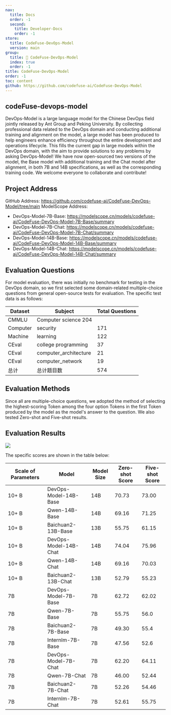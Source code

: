 ```yaml
---
nav:
  title: Docs
  order: -1
  second:
    title: Developer-Docs
    order: -1
store:
  title: CodeFuse-DevOps-Model
  version: main
group:
  title: 🌱 CodeFuse-DevOps-Model
  index: true
  order: -1
title: CodeFuse-DevOps-Model
order: -1
toc: content
github: https://github.com/codefuse-ai/CodeFuse-DevOps-Model
---
```


## codeFuse-devops-model

DevOps-Model is a large language model for the Chinese DevOps field jointly released by Ant Group and Peking University. By collecting professional data related to the DevOps domain and conducting additional training and alignment on the model, a large model has been produced to help engineers enhance efficiency throughout the entire development and operations lifecycle. This fills the current gap in large models within the DevOps domain, with the aim to provide solutions to any problems by asking DevOps-Model!
We have now open-sourced two versions of the model, the Base model with additional training and the Chat model after alignment, in both 7B and 14B specifications, as well as the corresponding training code. We welcome everyone to collaborate and contribute!

## Project Address

GitHub Address: https://github.com/codefuse-ai/CodeFuse-DevOps-Model/tree/main
ModelScope Address:

- DevOps-Model-7B-Base: https://modelscope.cn/models/codefuse-ai/CodeFuse-DevOps-Model-7B-Base/summary
- DevOps-Model-7B-Chat: https://modelscope.cn/models/codefuse-ai/CodeFuse-DevOps-Model-7B-Chat/summary
- DevOps-Model-14B-Base: https://modelscope.cn/models/codefuse-ai/CodeFuse-DevOps-Model-14B-Base/summary
- DevOps-Model-14B-Chat: https://modelscope.cn/models/codefuse-ai/CodeFuse-DevOps-Model-14B-Chat/summary

## Evaluation Questions

For model evaluation, there was initially no benchmark for testing in the DevOps domain, so we first selected some domain-related multiple-choice questions from general open-source tests for evaluation. The specific test data is as follows:

| Dataset  | Subject               | Total Questions |
| -------- | --------------------- | --------------- |
| CMMLU    | Computer science 204  |
| Computer | security              | 171             |
| Machine  | learning              | 122             |
| CEval    | college programming   | 37              |
| CEval    | computer_architecture | 21              |
| CEval    | computer_network      | 19              |
| 总计     | 总计题目数            | 574             |

## Evaluation Methods

Since all are multiple-choice questions, we adopted the method of selecting the highest-scoring Token among the four option Tokens in the first Token produced by the model as the model's answer to the question. We also tested Zero-shot and Five-shot results.

## Evaluation Results

![](https://mdn.alipayobjects.com/huamei_bvbxju/afts/img/A*8RCfS6OraH4AAAAAAAAAAAAADlHYAQ/original)

The specific scores are shown in the table below:

| Scale of Parameters | Model                 | Model Size | Zero-shot Score | Five-shot Score |
| ------------------- | --------------------- | ---------- | --------------- | --------------- |
| 10+ B               | DevOps-Model-14B-Base | 14B        | 70.73           | 73.00           |
| 10+ B               | Qwen-14B-Base         | 14B        | 69.16           | 71.25           |
| 10+ B               | Baichuan2-13B-Base    | 13B        | 55.75           | 61.15           |
| 10+ B               | DevOps-Model-14B-Chat | 14B        | 74.04           | 75.96           |
| 10+ B               | Qwen-14B-Chat         | 14B        | 69.16           | 70.03           |
| 10+ B               | Baichuan2-13B-Chat    | 13B        | 52.79           | 55.23           |
| 7B                  | DevOps-Model-7B-Base  | 7B         | 62.72           | 62.02           |
| 7B                  | Qwen-7B-Base          | 7B         | 55.75           | 56.0            |
| 7B                  | Baichuan2-7B-Base     | 7B         | 49.30           | 55.4            |
| 7B                  | Internlm-7B-Base      | 7B         | 47.56           | 52.6            |
| 7B                  | DevOps-Model-7B-Chat  | 7B         | 62.20           | 64.11           |
| 7B                  | Qwen-7B-Chat          | 7B         | 46.00           | 52.44           |
| 7B                  | Baichuan2-7B-Chat     | 7B         | 52.26           | 54.46           |
| 7B                  | Internlm-7B-Chat      | 7B         | 52.61           | 55.75           |
